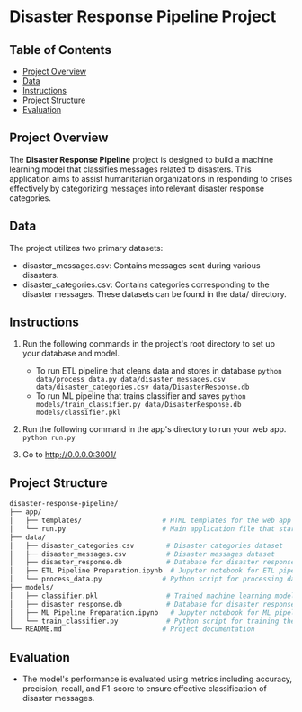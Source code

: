 # Disaster Response Pipeline Project

## Table of Contents

- [Project Overview](#project-overview)
- [Data](#data)
- [Instructions](#instructions)
- [Project Structure](#project-structure)
- [Evaluation](#evaluation)

## Project Overview
The **Disaster Response Pipeline** project is designed to build a machine learning model that classifies messages related to disasters. This application aims to assist humanitarian organizations in responding to crises effectively by categorizing messages into relevant disaster response categories.

## Data
The project utilizes two primary datasets:
- disaster_messages.csv: Contains messages sent during various disasters.
- disaster_categories.csv: Contains categories corresponding to the disaster messages.
These datasets can be found in the data/ directory.

## Instructions

1. Run the following commands in the project's root directory to set up your database and model.

    - To run ETL pipeline that cleans data and stores in database
        `python data/process_data.py data/disaster_messages.csv data/disaster_categories.csv data/DisasterResponse.db`
    - To run ML pipeline that trains classifier and saves
        `python models/train_classifier.py data/DisasterResponse.db models/classifier.pkl`

2. Run the following command in the app's directory to run your web app.
    `python run.py`

3. Go to http://0.0.0.0:3001/


## Project Structure

```bash
disaster-response-pipeline/
├── app/
│   ├── templates/                    # HTML templates for the web app
│   └── run.py                        # Main application file that starts the Flask server
├── data/
│   ├── disaster_categories.csv        # Disaster categories dataset
│   ├── disaster_messages.csv          # Disaster messages dataset
│   ├── disaster_response.db           # Database for disaster response
│   ├── ETL Pipeline Preparation.ipynb  # Jupyter notebook for ETL pipeline preparation
│   └── process_data.py               # Python script for processing data
├── models/
│   ├── classifier.pkl                 # Trained machine learning model
│   ├── disaster_response.db           # Database for disaster response
│   ├── ML Pipeline Preparation.ipynb   # Jupyter notebook for ML pipeline preparation
│   └── train_classifier.py            # Python script for training the classifier
└── README.md                         # Project documentation
```

## Evaluation
- The model's performance is evaluated using metrics including accuracy, precision, recall, and F1-score to ensure effective classification of disaster messages.